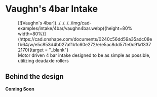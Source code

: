 <meta property="og:title" content="Intake CAD Example: Vaughn's 4 Bar">
<meta property="og:type" content="website">
<meta property="og:url" content="https://www.frcdesign.org/cad-examples/intake/4bar/examples/vaughn4bar/">
<meta property="og:image" content="https://www.frcdesign.org/img/cad-examples/intake/4bar/vaughn4bar.webp">
<meta name="theme-color" content="#4CAE4F">
<meta name="twitter:card" content="summary_large_image">

# Vaughn's 4bar Intake

<figure markdown="span">
[![Vaughn's 4bar](../../../../img/cad-examples/intake/4bar/vaughn4bar.webp){height=80% width=80%}](https://cad.onshape.com/documents/0240c56dd59a35adc08efb64/w/e5c853d4b027af1b1c60e272/e/e5ac8dd57fe0c91a13372170){target = "_blank"}
<figcaption>Motor driven 4 bar intake designed to be as simple as possible, utilizing deadaxle rollers</figcaption>
</figure>


## Behind the design

**Coming Soon**


<br>